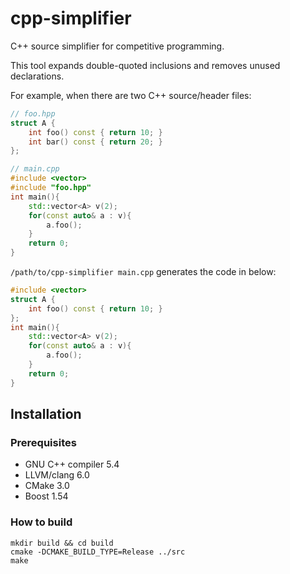 cpp-simplifier
====

C++ source simplifier for competitive programming.

This tool expands double-quoted inclusions and removes unused declarations.

For example, when there are two C++ source/header files:

```c++
// foo.hpp
struct A {
    int foo() const { return 10; }
    int bar() const { return 20; }
};
```

```c++
// main.cpp
#include <vector>
#include "foo.hpp"
int main(){
    std::vector<A> v(2);
    for(const auto& a : v){
        a.foo();
    }
    return 0;
}
```

`/path/to/cpp-simplifier main.cpp` generates the code in below:

```c++
#include <vector>
struct A {
    int foo() const { return 10; }
};
int main(){
    std::vector<A> v(2);
    for(const auto& a : v){
        a.foo();
    }
    return 0;
}
```

## Installation

### Prerequisites
- GNU C++ compiler 5.4
- LLVM/clang 6.0
- CMake 3.0
- Boost 1.54

### How to build
```
mkdir build && cd build
cmake -DCMAKE_BUILD_TYPE=Release ../src
make
```

